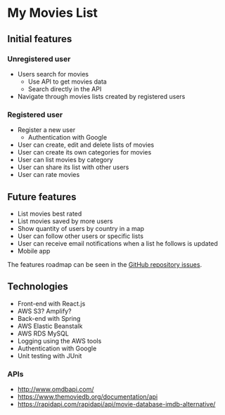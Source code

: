 # My Movies List

## Initial features

### Unregistered user

- Users search for movies
    - Use API to get movies data
    - Search directly in the API
- Navigate through movies lists created by registered users

### Registered user

- Register a new user
    - Authentication with Google
- User can create, edit and delete lists of movies
- User can create its own categories for movies
- User can list movies by category
- User can share its list with other users
- User can rate movies

## Future features

- List movies best rated
- List movies saved by more users
- Show quantity of users by country in a map
- User can follow other users or specific lists
- User can receive email notifications when a list he follows is updated
- Mobile app

The features roadmap can be seen in the [GitHub repository issues](https://github.com/itamarc/mymovieslist/issues).

## Technologies

- Front-end with React.js
- AWS S3? Amplify?
- Back-end with Spring
- AWS Elastic Beanstalk
- AWS RDS MySQL
- Logging using the AWS tools
- Authentication with Google
- Unit testing with JUnit

### APIs

- http://www.omdbapi.com/
- https://www.themoviedb.org/documentation/api
- https://rapidapi.com/rapidapi/api/movie-database-imdb-alternative/
